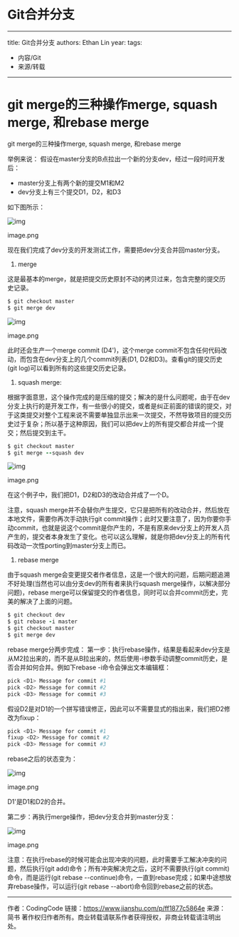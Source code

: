 # Git合并分支


---
title: Git合并分支
authors: Ethan Lin
year:
tags:
  - 内容/Git 
  - 来源/转载 
---




# git merge的三种操作merge, squash merge, 和rebase merge





git merge的三种操作merge, squash merge, 和rebase merge

举例来说：
假设在master分支的B点拉出一个新的分支dev，经过一段时间开发后：

- master分支上有两个新的提交M1和M2
- dev分支上有三个提交D1，D2，和D3

如下图所示：

![img](https:////upload-images.jianshu.io/upload_images/6035627-cc0a26ddd001d80d.png?imageMogr2/auto-orient/strip|imageView2/2/w/704)

image.png

现在我们完成了dev分支的开发测试工作，需要把dev分支合并回master分支。

1. merge

这是最基本的merge，就是把提交历史原封不动的拷贝过来，包含完整的提交历史记录。



```ruby
$ git checkout master
$ git merge dev
```

![img](https:////upload-images.jianshu.io/upload_images/6035627-97f36fc78c9a99f6.png?imageMogr2/auto-orient/strip|imageView2/2/w/1099)

image.png

此时还会生产一个merge commit (D4')，这个merge commit不包含任何代码改动，而包含在dev分支上的几个commit列表(D1, D2和D3)。查看git的提交历史(git log)可以看到所有的这些提交历史记录。

1. squash merge:

根据字面意思，这个操作完成的是压缩的提交；解决的是什么问题呢，由于在dev分支上执行的是开发工作，有一些很小的提交，或者是纠正前面的错误的提交，对于这类提交对整个工程来说不需要单独显示出来一次提交，不然导致项目的提交历史过于复杂；所以基于这种原因，我们可以把dev上的所有提交都合并成一个提交；然后提交到主干。



```ruby
$ git checkout master
$ git merge --squash dev
```

![img](https:////upload-images.jianshu.io/upload_images/6035627-ce670a59578a3cdf.png?imageMogr2/auto-orient/strip|imageView2/2/w/724)

image.png

在这个例子中，我们把D1，D2和D3的改动合并成了一个D。

注意，squash merge并不会替你产生提交，它只是把所有的改动合并，然后放在本地文件，需要你再次手动执行git commit操作；此时又要注意了，因为你要你手动commit，也就是说这个commit是你产生的，不是有原来dev分支上的开发人员产生的，提交者本身发生了变化。也可以这么理解，就是你把dev分支上的所有代码改动一次性porting到master分支上而已。

1. rebase merge

由于squash merge会变更提交者作者信息，这是一个很大的问题，后期问题追溯不好处理(当然也可以由分支dev的所有者来执行squash merge操作，以解决部分问题)，rebase merge可以保留提交的作者信息，同时可以合并commit历史，完美的解决了上面的问题。



```ruby
$ git checkout dev
$ git rebase -i master
$ git checkout master
$ git merge dev
```

rebase merge分两步完成：
第一步：执行rebase操作，结果是看起来dev分支是从M2拉出来的，而不是从B拉出来的，然后使用-i参数手动调整commit历史，是否合并如何合并。例如下rebase -i命令会弹出文本编辑框：



```bash
pick <D1> Message for commit #1
pick <D2> Message for commit #2
pick <D3> Message for commit #3
```

假设D2是对D1的一个拼写错误修正，因此可以不需要显式的指出来，我们把D2修改为fixup：



```bash
pick <D1> Message for commit #1
fixup <D2> Message for commit #2
pick <D3> Message for commit #3
```

rebase之后的状态变为：



![img](https:////upload-images.jianshu.io/upload_images/6035627-fa1836ff4bfb6a27.png?imageMogr2/auto-orient/strip|imageView2/2/w/825)

image.png

D1'是D1和D2的合并。

第二步：再执行merge操作，把dev分支合并到master分支：



![img](https:////upload-images.jianshu.io/upload_images/6035627-59db55375cfa040f.png?imageMogr2/auto-orient/strip|imageView2/2/w/842)

image.png

注意：在执行rebase的时候可能会出现冲突的问题，此时需要手工解决冲突的问题，然后执行(git add)命令；所有冲突解决完之后，这时不需要执行(git commit)命令，而是运行(git rebase --continue)命令，一直到rebase完成；如果中途想放弃rebase操作，可以运行(git rebase --abort)命令回到rebase之前的状态。



---

作者：CodingCode
链接：https://www.jianshu.com/p/ff1877c5864e
来源：简书
著作权归作者所有。商业转载请联系作者获得授权，非商业转载请注明出处。

